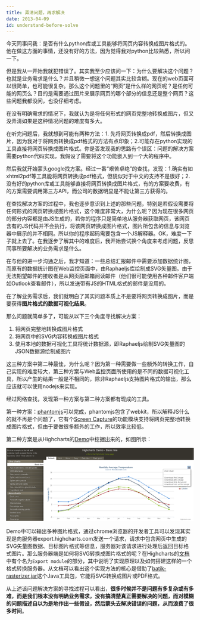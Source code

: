 ```yaml
---
title: 弄清问题，再求解决
date: 2013-04-09
id: understand-before-solve
---
```


今天同事问我：是否有什么python库或工具能够将网页内容转换成图片格式的。他在做这方面的事情，还没有好的方法，因为觉得我对python比较熟悉，所以问一下。

但是我从一开始我就犯错误了。其实我至少应该问一下：为什么要解决这个问题？也就是业务需求是什么？并且稍微一想这个问题其实比较含糊。现在的web页面可以很简单，也可能很复杂。那么这个问题里的“网页”是什么样的网页呢？是任何可能的网页么？目的是需要通过图片来展示网页的哪个部分的信息还是整个网页？这些问题我都没问，也没仔细考虑。

在没有明确需求的情况下，我就认为是将任何形式的网页完整地转换成图片，但又没弄清如果是这种情况问题的难度有多大。

在听完问题后，我就想到可能有两种方法：1. 先将网页转换成pdf，然后转换成图片，因为我对于将网页转换成pdf格式的方法有点印象；2.可能存在python实现的工具直接将网页转换成图片格式。你是否发现我的思路有个误区：问题的解决方案需要python代码实现，我假设了需要将这个功能嵌入到一个大的程序中。

然后我就开始蒙头google找方案。经过一番“艰苦卓绝”的查找，发现：1.确实有如xhtml2pdf等工具能将网页转换成pdf格式，但貌似对于中文的支持不是很好；2.没有好的python库或工具能够直接将网页转换成图片格式，有的方案要收费，有的方案需要调用第三方API，而公司的数据明显是不能让第三方获得的。

在查找解决方案的过程中，我也逐步意识到上述的那些问题，特别是若假设需要将任何形式的网页转换成图片格式，这个难度非常大，为什么呢？因为现在很多网页的部分内容都是由JS生成的，若你的程序只是简单地从服务器获取网页，该网页含有的JS代码并不会执行，将该网页转换成图片格式，图片所包含的信息与浏览器中展示的并不相同。所以你的程序起码需要包含一个JS解释器。OK，难度一下子就上去了。在我逐步了解其中的难度后，我开始尝试换个角度来考虑问题，反思同事所要解决的业务需求是什么。

在与他的进一步沟通之后，我才知道：一些总结汇报邮件中需要添加数据统计图，而原有的数据统计图在Web监控页面中，由Raphaeljs库绘制成SVG矢量图。由于无法期望邮件的接收者是从网页版邮箱阅读邮件（他们很可能使用各种邮件客户端如Outlook查看邮件），所以发送带有JS的HTML格式的邮件是没用的。

在了解业务需求后，我们就明白了其实问题本质上不是要将网页转换成图片，而是要获得**图片格式的数据可视化结果**。

那么问题就简单多了，可能从以下三个角度寻找解决方案：

1. 将网页完整地转换成图片格式
2. 将网页中的SVG内容转换成图片格式
3. 使用本地的数据可视化工具将统计数据源，即Raphaeljs绘制SVG矢量图的JSON数据源绘制成图片

这三种方案中第二种最佳，为什么呢？因为第一种需要做一些额外的转换工作，自己实现的难度较大，第三种方案与Web监控页面所使用的是不同的数据可视化工具，所以产生的结果一般是不相同的，除非Raphaeljs支持图片格式的输出，那么应该就可以使用nodejs来实现。

经过网络查找，发现第一种方案与第二种方案都有现成的工具。

第一种方案：[phantomjs](https://github.com/ariya/phantomjs)可以完成，phantomjs包含了webkit，所以解释JS什么的就不再是个问题了，它有个[Screen Capture](https://github.com/ariya/phantomjs/wiki/Screen-Capture)的功能模块支持将网页完整地转换成图片格式，但由于要做很多额外的工作，所以效率比较低。

第二种方案是从Highcharts的[Demo](http://www.highcharts.com/demo/)中挖掘出来的，如图所示：


![highchartjs_demo](../assets/highchartjsdemo.png)

Demo中可以输出多种图片格式，通过chrome浏览器的开发者工具可以发现其实现是向服务器export.highcharts.com发送一个请求，请求中包含网页中生成的SVG矢量图数据、目标图片格式等信息，服务器对该请求进行处理后返回目标格式图片。那么服务器端是如何将SVG转换成图片格式的呢？在Highcharts的[文档](http://docs.highcharts.com/)中有个名为`Export module`的部分，其中说明了实现原理以及如何搭建这样的一个格式转换服务器。从文档可以看出这个实现方法的核心是借助了[batik-rasterizer.jar](http://xmlgraphics.apache.org/batik/tools/rasterizer.html)这个Java工具包，它能将SVG转换成图片或PDF格式。

从上述该问题解决方案的寻找过程可以看出，**很多时候并不是问题有多复杂或有多难，而是我们根本没有明确业务需求，没有搞清楚真正需要解决的问题，而对模糊的问题描述自以为是地作出一些假设，然后蒙头去解决错误的问题，从而浪费了很多时间**。